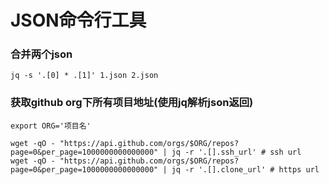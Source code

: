 # JSON命令行工具

### 合并两个json
```shell
jq -s '.[0] * .[1]' 1.json 2.json
```

### 获取github org下所有项目地址(使用jq解析json返回)
```shell
export ORG='项目名'

wget -qO - "https://api.github.com/orgs/$ORG/repos?page=0&per_page=1000000000000000" | jq -r '.[].ssh_url' # ssh url
wget -qO - "https://api.github.com/orgs/$ORG/repos?page=0&per_page=1000000000000000" | jq -r '.[].clone_url' # https url
```